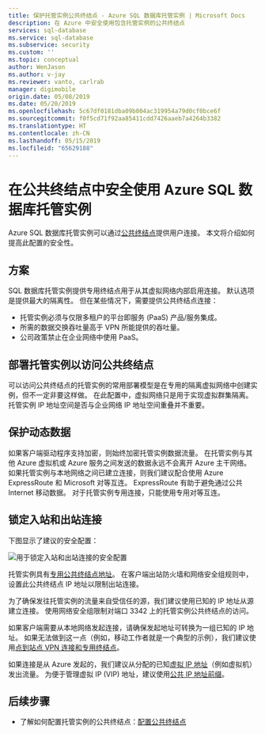 ```yaml
---
title: 保护托管实例公共终结点 - Azure SQL 数据库托管实例 | Microsoft Docs
description: 在 Azure 中安全使用包含托管实例的公共终结点
services: sql-database
ms.service: sql-database
ms.subservice: security
ms.custom: ''
ms.topic: conceptual
author: WenJason
ms.author: v-jay
ms.reviewer: vanto, carlrab
manager: digimobile
origin.date: 05/08/2019
ms.date: 05/20/2019
ms.openlocfilehash: 5c67df0181dba09b004ac319954a79d0cf0bce6f
ms.sourcegitcommit: f0f5cd71f92aa85411cdd7426aaeb7a4264b3382
ms.translationtype: HT
ms.contentlocale: zh-CN
ms.lasthandoff: 05/15/2019
ms.locfileid: "65629188"
---
```

# <a name="use-an-azure-sql-database-managed-instance-securely-with-public-endpoints"></a>在公共终结点中安全使用 Azure SQL 数据库托管实例

Azure SQL 数据库托管实例可以通过[公共终结点](../virtual-network/virtual-network-service-endpoints-overview.md)提供用户连接。 本文将介绍如何提高此配置的安全性。

## <a name="scenarios"></a>方案

SQL 数据库托管实例提供专用终结点用于从其虚拟网络内部启用连接。 默认选项是提供最大的隔离性。 但在某些情况下，需要提供公共终结点连接：

- 托管实例必须与仅限多租户的平台即服务 (PaaS) 产品/服务集成。
- 所需的数据交换吞吐量高于 VPN 所能提供的吞吐量。
- 公司政策禁止在企业网络中使用 PaaS。

## <a name="deploy-a-managed-instance-for-public-endpoint-access"></a>部署托管实例以访问公共终结点

可以访问公共终结点的托管实例的常用部署模型是在专用的隔离虚拟网络中创建实例，但不一定非要这样做。 在此配置中，虚拟网络只是用于实现虚拟群集隔离。 托管实例 IP 地址空间是否与企业网络 IP 地址空间重叠并不重要。

## <a name="secure-data-in-motion"></a>保护动态数据

如果客户端驱动程序支持加密，则始终加密托管实例数据流量。 在托管实例与其他 Azure 虚拟机或 Azure 服务之间发送的数据永远不会离开 Azure 主干网络。 如果托管实例与本地网络之间已建立连接，则我们建议配合使用 Azure ExpressRoute 和 Microsoft 对等互连。 ExpressRoute 有助于避免通过公共 Internet 移动数据。 对于托管实例专用连接，只能使用专用对等互连。

## <a name="lock-down-inbound-and-outbound-connectivity"></a>锁定入站和出站连接

下图显示了建议的安全配置：

![用于锁定入站和出站连接的安全配置](media/sql-database-managed-instance-public-endpoint-securely/managed-instance-vnet.png)

托管实例具有[专用公共终结点地址](sql-database-managed-instance-find-management-endpoint-ip-address.md)。 在客户端出站防火墙和网络安全组规则中，设置此公共终结点 IP 地址以限制出站连接。

为了确保发往托管实例的流量来自受信任的源，我们建议使用已知的 IP 地址从源建立连接。 使用网络安全组限制对端口 3342 上的托管实例公共终结点的访问。

如果客户端需要从本地网络发起连接，请确保发起地址可转换为一组已知的 IP 地址。 如果无法做到这一点（例如，移动工作者就是一个典型的示例），我们建议使用[点到站点 VPN 连接和专用终结点](sql-database-managed-instance-configure-p2s.md)。

如果连接是从 Azure 发起的，我们建议从分配的已知[虚拟 IP 地址](../virtual-network/virtual-networks-reserved-public-ip.md)（例如虚拟机）发出流量。 为便于管理虚拟 IP (VIP) 地址，建议使用[公共 IP 地址前缀](../virtual-network/public-ip-address-prefix.md)。

## <a name="next-steps"></a>后续步骤

- 了解如何配置托管实例的公共终结点：[配置公共终结点](sql-database-managed-instance-public-endpoint-configure.md)
